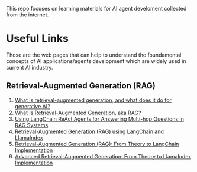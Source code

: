 This repo focuses on learning materials for AI agent develoment collected from the internet.

# Useful Links #
Those are the web pages that can help to understand the foundamental concepts of AI applications/agents development which are widely used in current AI industry.

## Retrieval-Augmented Generation (RAG)
1. [What is retrieval-augmented generation, and what does it do for generative AI?](https://github.blog/2024-04-04-what-is-retrieval-augmented-generation-and-what-does-it-do-for-generative-ai/)
2. [What Is Retrieval-Augmented Generation, aka RAG?](https://blogs.nvidia.com/blog/what-is-retrieval-augmented-generation/)
3. [Using LangChain ReAct Agents for Answering Multi-hop Questions in RAG Systems](https://towardsdatascience.com/using-langchain-react-agents-for-answering-multi-hop-questions-in-rag-systems-893208c1847e)
4. [Retrieval-Augmented Generation (RAG) using LangChain and LlamaIndex](https://medium.com/@prasadmahamulkar/introduction-to-retrieval-augmented-generation-rag-using-langchain-and-lamaindex-bd0047628e2a)
5. [Retrieval-Augmented Generation (RAG): From Theory to LangChain Implementation](https://towardsdatascience.com/retrieval-augmented-generation-rag-from-theory-to-langchain-implementation-4e9bd5f6a4f2)
6. [Advanced Retrieval-Augmented Generation: From Theory to LlamaIndex Implementation](https://towardsdatascience.com/advanced-retrieval-augmented-generation-from-theory-to-llamaindex-implementation-4de1464a9930)
